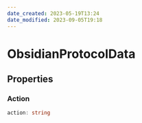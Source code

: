 ```yaml
---
date_created: 2023-05-19T13:24
date_modified: 2023-09-05T19:18
---
```

# ObsidianProtocolData

## Properties

### Action

```ts
action: string
```
